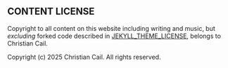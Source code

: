 ## CONTENT LICENSE

Copyright to all content on this website including writing and music, but _excluding_ forked code described in [JEKYLL_THEME_LICENSE](JEKYLL_THEME_LICENSE.txt), belongs to Christian Cail.

Copyright (c) 2025 Christian Cail. All rights reserved.
